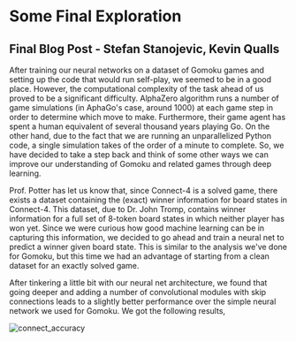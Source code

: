 # Some Final Exploration 
## Final Blog Post - Stefan Stanojevic, Kevin Qualls

After training our neural networks on a dataset of Gomoku games and setting up the code that would run self-play, we seemed to be in a good place. However, the computational complexity of the task ahead of us proved to be a significant difficulty. AlphaZero algorithm runs a number of game simulations (in AphaGo's case, around 1000) at each game step in order to determine which move to make. Furthermore, their game agent has spent a human equivalent of several thousand years playing Go. On the other hand, due to the fact that we are running an unparallelized Python code, a single simulation takes of the order of a minute to complete. So, we have decided to take a step back and think of some other ways we can improve our understanding of Gomoku and related games through deep learning.

Prof. Potter has let us know that, since Connect-4 is a solved game, there exists a dataset containing the (exact) winner information for board states in Connect-4. This dataset, due to Dr. John Tromp, contains winner information for a full set of 8-token board states in which neither player has won yet. Since we were curious how good machine learning can be in capturing this information, we decided to go ahead and train a neural net to predict a winner given board state. This is similar to the analysis we've done for Gomoku, but this time we had an advantage of starting from a clean dataset for an exactly solved game.

After tinkering a little bit with our neural net architecture, we found that going deeper and adding a number of convolutional modules with skip connections leads to a slightly better performance over the simple neural network we used for Gomoku. We got the following results,

![connect_accuracy](https://user-images.githubusercontent.com/31740043/81521332-d88d7680-9314-11ea-8033-10babf8a7be7.png)
